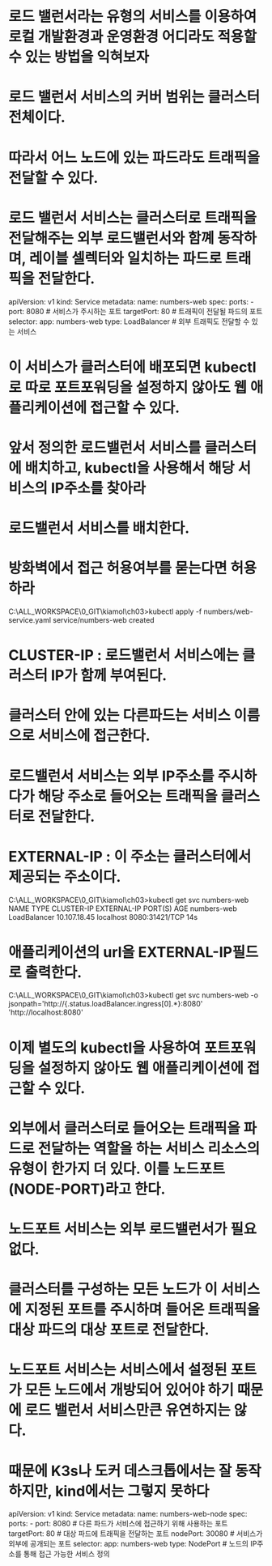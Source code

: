 <!-- 외부 트래픽을 파드로 전달하기 -->

# 로드 밸런서라는 유형의 서비스를 이용하여 로컬 개발환경과 운영환경 어디라도 적용할 수 있는 방법을 익혀보자

# 로드 밸런서 서비스의 커버 범위는 클러스터 전체이다.

# 따라서 어느 노드에 있는 파드라도 트래픽을 전달할 수 있다.

# 로드 밸런서 서비스는 클러스터로 트래픽을 전달해주는 외부 로드밸런서와 함꼐 동작하며, 레이블 셀렉터와 일치하는 파드로 트래픽을 전달한다.

<!-- numbers/web-service.yaml -->

apiVersion: v1
kind: Service
metadata:
name: numbers-web
spec:
ports: - port: 8080 # 서비스가 주시하는 포트
targetPort: 80 # 트래픽이 전달될 파드의 포트
selector:
app: numbers-web
type: LoadBalancer # 외부 트래픽도 전달할 수 있는 서비스

# 이 서비스가 클러스터에 배포되면 kubectl 로 따로 포트포워딩을 설정하지 않아도 웹 애플리케이션에 접근할 수 있다.

  <!-- 실습 -->

# 앞서 정의한 로드밸런서 서비스를 클러스터에 배치하고, kubectl을 사용해서 해당 서비스의 IP주소를 찾아라

# 로드밸런서 서비스를 배치한다.
# 방화벽에서 접근 허용여부를 묻는다면 허용하라
C:\ALL_WORKSPACE\0_GIT\kiamol\ch03>kubectl apply -f numbers/web-service.yaml
service/numbers-web created

# CLUSTER-IP : 로드밸런서 서비스에는 클러스터 IP가 함께 부여된다.
# 클러스터 안에 있는 다른파드는 서비스 이름으로 서비스에 접근한다.
# 로드밸런서 서비스는 외부 IP주소를 주시하다가 해당 주소로 들어오는 트래픽을 클러스터로 전달한다.
# EXTERNAL-IP : 이 주소는 클러스터에서 제공되는 주소이다.
C:\ALL_WORKSPACE\0_GIT\kiamol\ch03>kubectl get svc numbers-web
NAME          TYPE           CLUSTER-IP     EXTERNAL-IP   PORT(S)          AGE
numbers-web   LoadBalancer   10.107.18.45   localhost     8080:31421/TCP   14s

# 애플리케이션의 url을 EXTERNAL-IP필드로 출력한다.
C:\ALL_WORKSPACE\0_GIT\kiamol\ch03>kubectl get svc numbers-web -o jsonpath='http://{.status.loadBalancer.ingress[0].\*}:8080'
'http://localhost:8080'

# 이제 별도의 kubectl을 사용하여 포트포워딩을 설정하지 않아도 웹 애플리케이션에 접근할 수 있다.

<!-- 노드포트(NODE-PORT) --> 
# 외부에서 클러스터로 들어오는 트래픽을 파드로 전달하는 역할을 하는 서비스 리소스의 유형이 한가지 더 있다. 이를 노드포트(NODE-PORT)라고 한다.

# 노드포트 서비스는 외부 로드밸런서가 필요없다.
# 클러스터를 구성하는 모든 노드가 이 서비스에 지정된 포트를 주시하며 들어온 트래픽을 대상 파드의 대상 포트로 전달한다.
# 노드포트 서비스는 서비스에서 설정된 포트가 모든 노드에서 개방되어 있어야 하기 때문에 로드 밸런서 서비스만큰 유연하지는 않다.
# 때문에 K3s나 도커 데스크톱에서는 잘 동작하지만, kind에서는 그렇지 못하다

<!-- numbers-service/web-service-nodePort.yaml -->
apiVersion: v1
kind: Service
metadata:
  name: numbers-web-node
spec:
  ports:
    - port: 8080      # 다른 파드가 서비스에 접근하기 위해 사용하는 포트
      targetPort: 80  # 대상 파드에 트래픽을 전달하는 포트
      nodePort: 30080 # 서비스가 외부에 공개되는 포트
  selector:
    app: numbers-web
  type: NodePort      # 노드의 IP주소를 통해 접근 가능한 서비스 정의


